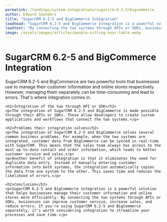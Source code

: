 ```yaml
---
permalink: /landings/system-integrations/sugarcrm-6-2-5/bigcommerce
author: Edward Saunders
title: "SugarCRM 6.2-5 and BigCommerce Integration"
leadhead: "SugarCRM 6.2-5 and BigCommerce integration is a powerful solution that helps businesses manage their customer information and online stores more efficiently"
leadtext: "By connecting the two systems through APIs or SDKs, businesses can improve customer service, increase sales, and reduce errors. If you're using SugarCRM 6.2-5 and BigCommerce separately, it's worth considering integration to streamline your processes and save time."
image: /assets/images/articles/people-sitting-near-table.webp
---
```

<div class="arttext">    <h1>SugarCRM 6.2-5 and BigCommerce Integration</h1>
    <p>SugarCRM 6.2-5 and BigCommerce are two powerful tools that businesses use to manage their customer information and online stores respectively. However, managing them separately can be time-consuming and lead to errors. That's where integration comes in. </p>
    
    <h2>Integration of the two through API or SDK</h2>
    <p>The integration of SugarCRM 6.2-5 and BigCommerce is made possible through their APIs or SDKs. These allow developers to create custom applications and workflows that connect the two systems.</p>
    
    <h2>Problems their integration solves</h2>
    <p>The integration of SugarCRM 6.2-5 and BigCommerce solves several common business problems. For example, when the two systems are integrated, customer data from BigCommerce can be synced in real-time with SugarCRM. This means that the sales team always has access to the most up-to-date contact and order information, which leads to better customer service and sales.</p>
    <p>Another benefit of integration is that it eliminates the need for duplicate data entry. Instead of manually entering customer information into both systems, the integration automatically copies the data from one system to the other. This saves time and reduces the likelihood of errors.</p>
    
    <h2>Conclusion</h2>
    <p>SugarCRM 6.2-5 and BigCommerce integration is a powerful solution that helps businesses manage their customer information and online stores more efficiently. By connecting the two systems through APIs or SDKs, businesses can improve customer service, increase sales, and reduce errors. If you're using SugarCRM 6.2-5 and BigCommerce separately, it's worth considering integration to streamline your processes and save time.</p>
</div>